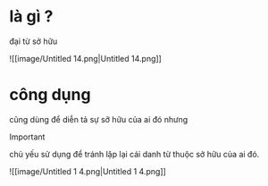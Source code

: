 # là gì ?

đại từ sở hữu

![[image/Untitled 14.png|Untitled 14.png]]

# công dụng

cũng dùng để diễn tả sự sỡ hữu của ai đó nhưng

> [!important]  
> chủ yếu sử dụng để tránh lặp lại cái danh từ thuộc sở hữu của ai đó.  

  

![[image/Untitled 1 4.png|Untitled 1 4.png]]